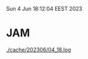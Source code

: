 Sun  4 Jun 18:12:04 EEST 2023
# JAM
<a href='./cache/202306/04_18.log'>./cache/202306/04_18.log</a>
